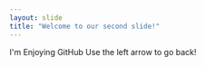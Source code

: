 ```yaml
---
layout: slide
title: "Welcome to our second slide!"
---
```

I'm Enjoying GitHub
Use the left arrow to go back!
